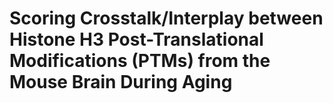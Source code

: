 # Scoring Crosstalk/Interplay between Histone H3 Post-Translational Modifications (PTMs) from the Mouse Brain During Aging

